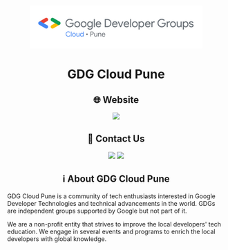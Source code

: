 <p align="center">
<img src="logo.png" height="100" />
</p>

<h1 align="center">GDG Cloud Pune</h1>

<h2 align="center">🌐 Website</h2>
<p align="center">
<a href="https://gdgcloudpune.com" target="_blank"><img height="28" src = "https://img.shields.io/badge/-https://gdgcloudpune.com-4285F4?style=for-the-badge"></a>
</p>
<h2 align="center">👥 Contact Us</h2>
<p align="center">
<a href="mailto:contact@gdgcloudpune.com" target="_blank"><img height="28" src = "https://img.shields.io/badge/gmail-EA4335?&style=for-the-badge&logo=gmail&logoColor=white"></a>
  <a href="https://twitter.com/gdgcloudpune" target="_blank"><img height="28" src = "https://img.shields.io/badge/-Twitter-00acee?style=for-the-badge&logo=Twitter&logoColor=white"></a>
</p>

<h2 align="center">ℹ️ About GDG Cloud Pune</h2>

GDG Cloud Pune is a community of tech enthusiasts interested in Google Developer Technologies and technical advancements in the world. GDGs are independent groups supported by Google but not part of it. 

We are a non-profit entity that strives to improve the local developers' tech education. We engage in several events and programs to enrich the local developers with global knowledge.
